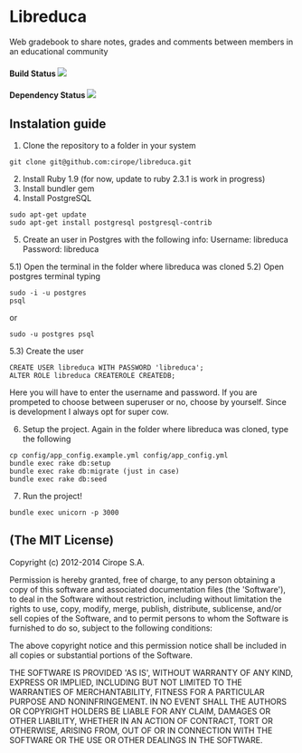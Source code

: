 # Libreduca

Web gradebook to share notes, grades and comments between members in an educational community

#### Build Status [<img src="https://secure.travis-ci.org/cirope/libreduca.png"/>](http://travis-ci.org/cirope/libreduca)

#### Dependency Status [<img src="https://gemnasium.com/cirope/libreduca.png?travis"/>](https://gemnasium.com/cirope/libreduca)

## Instalation guide
1) Clone the repository to a folder in your system
```
git clone git@github.com:cirope/libreduca.git
```
2) Install Ruby 1.9 (for now, update to ruby 2.3.1 is work in progress)
3) Install bundler gem
4) Install PostgreSQL
```
sudo apt-get update
sudo apt-get install postgresql postgresql-contrib
```
5) Create an user in Postgres with the following info:
Username: libreduca
Password: libreduca

5.1) Open the terminal in the folder where libreduca was cloned
5.2) Open postgres terminal typing
```
sudo -i -u postgres
psql
```
or
```
sudo -u postgres psql
```
5.3) Create the user
```
CREATE USER libreduca WITH PASSWORD 'libreduca';
ALTER ROLE libreduca CREATEROLE CREATEDB;
```
Here you will have to enter the username and password. If you are prompeted to
choose between superuser or no, choose by yourself. Since is development I always
opt for super cow.

6) Setup the project.
Again in the folder where libreduca was cloned, type the following
```
cp config/app_config.example.yml config/app_config.yml
bundle exec rake db:setup
bundle exec rake db:migrate (just in case)
bundle exec rake db:seed
```
7) Run the project!
```
bundle exec unicorn -p 3000
```



## (The MIT License)

Copyright (c) 2012-2014 Cirope S.A.

Permission is hereby granted, free of charge, to any person obtaining
a copy of this software and associated documentation files (the
'Software'), to deal in the Software without restriction, including
without limitation the rights to use, copy, modify, merge, publish,
distribute, sublicense, and/or sell copies of the Software, and to
permit persons to whom the Software is furnished to do so, subject to
the following conditions:

The above copyright notice and this permission notice shall be
included in all copies or substantial portions of the Software.

THE SOFTWARE IS PROVIDED 'AS IS', WITHOUT WARRANTY OF ANY KIND,
EXPRESS OR IMPLIED, INCLUDING BUT NOT LIMITED TO THE WARRANTIES OF
MERCHANTABILITY, FITNESS FOR A PARTICULAR PURPOSE AND NONINFRINGEMENT.
IN NO EVENT SHALL THE AUTHORS OR COPYRIGHT HOLDERS BE LIABLE FOR ANY
CLAIM, DAMAGES OR OTHER LIABILITY, WHETHER IN AN ACTION OF CONTRACT,
TORT OR OTHERWISE, ARISING FROM, OUT OF OR IN CONNECTION WITH THE
SOFTWARE OR THE USE OR OTHER DEALINGS IN THE SOFTWARE.
